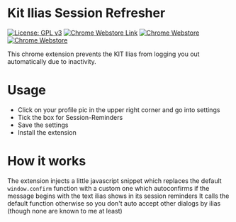 # Kit Ilias Session Refresher
[![License: GPL v3](https://img.shields.io/badge/License-GPLv3-blue.svg)](https://www.gnu.org/licenses/gpl-3.0)
[![Chrome Webstore Link](https://img.shields.io/chrome-web-store/v/lifdgingcnbhbalcacodcicldbkfdpln)](https://chrome.google.com/webstore/detail/kit-ilias-session-refresh/lifdgingcnbhbalcacodcicldbkfdpln)
[![Chrome Webstore](https://img.shields.io/chrome-web-store/rating/lifdgingcnbhbalcacodcicldbkfdpln)](https://chrome.google.com/webstore/detail/kit-ilias-session-refresh/lifdgingcnbhbalcacodcicldbkfdpln)
[![Chrome Webstore](https://img.shields.io/chrome-web-store/users/lifdgingcnbhbalcacodcicldbkfdpln)](https://chrome.google.com/webstore/detail/kit-ilias-session-refresh/lifdgingcnbhbalcacodcicldbkfdpln)


This chrome extension prevents the KIT Ilias from logging you out automatically due to inactivity.

# Usage
* Click on your profile pic in the upper right corner and go into settings
* Tick the box for Session-Reminders
* Save the settings
* Install the extension

# How it works
The extension injects a little javascript snippet which replaces the default `window.confirm` function with a custom
one which autoconfirms if the message begins with the text ilias shows in its session reminders It calls the default function
otherwise so you don't auto accept other dialogs by ilias (though none are known to me at least)
